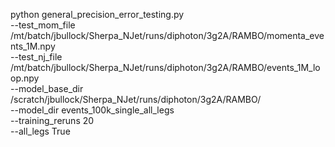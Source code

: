 python general_precision_error_testing.py \
--test_mom_file /mt/batch/jbullock/Sherpa_NJet/runs/diphoton/3g2A/RAMBO/momenta_events_1M.npy \
--test_nj_file /mt/batch/jbullock/Sherpa_NJet/runs/diphoton/3g2A/RAMBO/events_1M_loop.npy \
--model_base_dir /scratch/jbullock/Sherpa_NJet/runs/diphoton/3g2A/RAMBO/ \
--model_dir events_100k_single_all_legs \
--training_reruns 20 \
--all_legs True